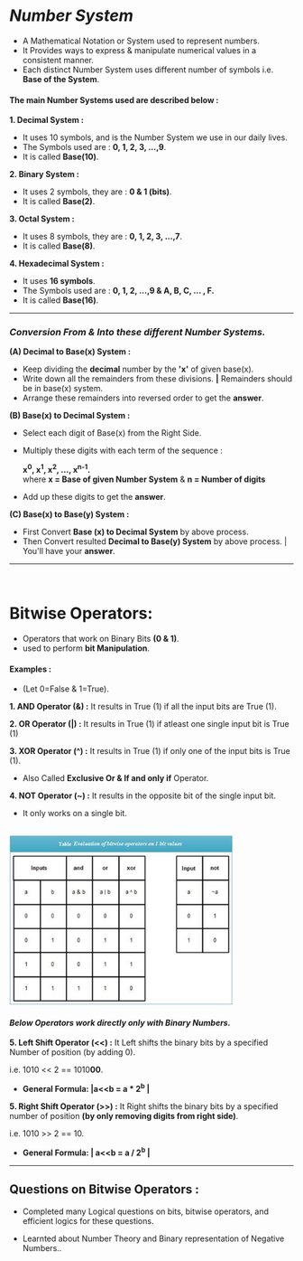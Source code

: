 # *Number System*
 * A Mathematical Notation or System used to represent numbers.
 * It Provides ways to express & manipulate numerical values in a consistent manner.
 * Each distinct Number System uses different number of symbols i.e. **Base of the System**.

#### The main Number Systems used are described below :

**1. Decimal System :**
* It uses 10 symbols, and is the Number System we use in our daily lives.
* The Symbols used are : **0, 1, 2, 3, ...,9**.
* It is called **Base(10)**.

**2. Binary System :**
* It uses 2 symbols, they are : **0 & 1 (bits)**.
* It is called **Base(2)**.

**3. Octal System :**
* It uses 8 symbols, they are : **0, 1, 2, 3, ...,7**.
* It is called **Base(8)**.
  
**4. Hexadecimal System :**
* It uses **16 symbols**.
* The Symbols used are : **0, 1, 2, ...,9 & A, B, C, ... , F.**
* It is called **Base(16)**.
---
### *Conversion From & Into these different Number Systems.*

**(A) Decimal to Base(x) System :**
* Keep dividing the **decimal** number by the **'x'** of given base(x).
* Write down all the remainders from these divisions. **|** Remainders should be in base(x) system.
* Arrange these remainders into reversed order to get the **answer**.

**(B) Base(x) to Decimal System :**
* Select each digit of Base(x) from the Right Side.
* Multiply these digits with each term of the sequence :
    
    **x<sup>0</sup>, x<sup>1</sup>, x<sup>2</sup>,  ..., x<sup>n-1</sup>.**  
    where **x = Base of given Number System** & **n = Number of digits**

* Add up these digits to get the **answer**.

**(C) Base(x) to Base(y) System :**

  * First Convert **Base (x) to Decimal System** by above process.
  * Then Convert resulted **Decimal to Base(y) System** by above process. | You'll have your **answer**.

---
<br>

# Bitwise Operators:

* Operators that work on Binary Bits **(0 & 1)**.
* used to perform **bit Manipulation**.

#### Examples : 

* (Let 0=False & 1=True).

**1. AND Operator (&) :** It results in True (1) if all the input bits are True (1).

**2. OR Operator (|) :** It results in True (1) if atleast one single input bit is True (1)

**3. XOR Operator (^) :** It results in True (1) if only one of the input bits is True (1).
* Also Called **Exclusive Or & If and only if** Operator.

**4. NOT Operator (~) :** It results in the opposite bit of the single input bit.
* It only works on a single bit.

<br>
<img height=300 src='./Images/Bitwise-TT.jpg'> 

#### *Below Operators work directly only with Binary Numbers.*
**5. Left Shift Operator (<<) :** It Left shifts the binary bits by a specified Number of position (by adding 0). 

i.e. 1010 << 2 == 1010**00**.

* **General Formula:
   |a<<b = a * 2<sup>b</sup> |**

**5. Right Shift Operator (>>) :** It Right shifts the binary bits by a specified number of position **(by only removing digits from right side)**.

i.e. 1010 >> 2 == 10.

* **General Formula:
   | a<<b = a / 2<sup>b</sup> |**

---
## Questions on Bitwise Operators : 

* Completed many Logical questions on bits, bitwise operators, and efficient logics for these questions.

* Learnted about Number Theory and Binary representation of Negative Numbers..